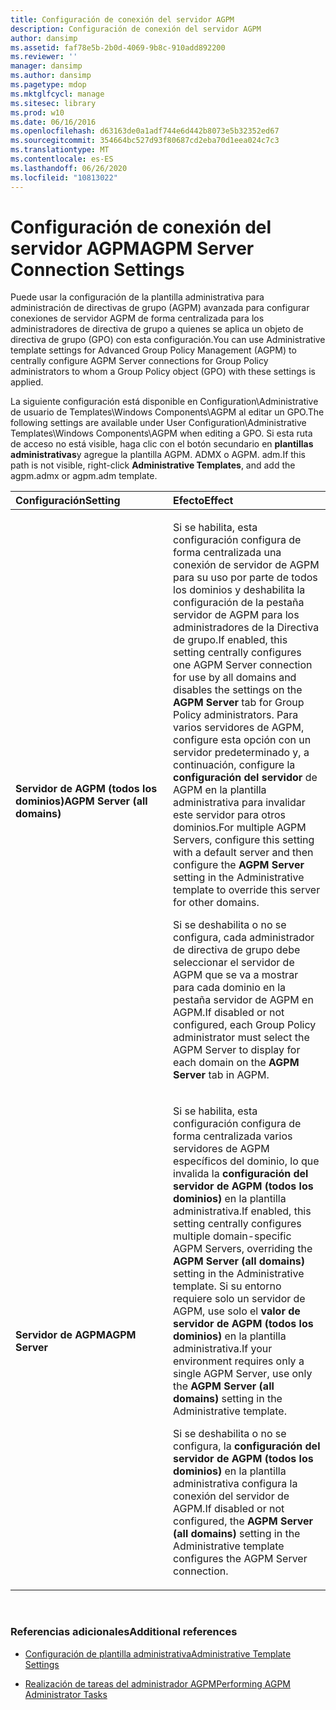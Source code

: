 ```yaml
---
title: Configuración de conexión del servidor AGPM
description: Configuración de conexión del servidor AGPM
author: dansimp
ms.assetid: faf78e5b-2b0d-4069-9b8c-910add892200
ms.reviewer: ''
manager: dansimp
ms.author: dansimp
ms.pagetype: mdop
ms.mktglfcycl: manage
ms.sitesec: library
ms.prod: w10
ms.date: 06/16/2016
ms.openlocfilehash: d63163de0a1adf744e6d442b8073e5b32352ed67
ms.sourcegitcommit: 354664bc527d93f80687cd2eba70d1eea024c7c3
ms.translationtype: MT
ms.contentlocale: es-ES
ms.lasthandoff: 06/26/2020
ms.locfileid: "10813022"
---
```

# <span data-ttu-id="ecd27-103">Configuración de conexión del servidor AGPM</span><span class="sxs-lookup"><span data-stu-id="ecd27-103">AGPM Server Connection Settings</span></span>


<span data-ttu-id="ecd27-104">Puede usar la configuración de la plantilla administrativa para administración de directivas de grupo (AGPM) avanzada para configurar conexiones de servidor AGPM de forma centralizada para los administradores de directiva de grupo a quienes se aplica un objeto de directiva de grupo (GPO) con esta configuración.</span><span class="sxs-lookup"><span data-stu-id="ecd27-104">You can use Administrative template settings for Advanced Group Policy Management (AGPM) to centrally configure AGPM Server connections for Group Policy administrators to whom a Group Policy object (GPO) with these settings is applied.</span></span>

<span data-ttu-id="ecd27-105">La siguiente configuración está disponible en Configuration\\Administrative de usuario de Templates\\Windows Components\\AGPM al editar un GPO.</span><span class="sxs-lookup"><span data-stu-id="ecd27-105">The following settings are available under User Configuration\\Administrative Templates\\Windows Components\\AGPM when editing a GPO.</span></span> <span data-ttu-id="ecd27-106">Si esta ruta de acceso no está visible, haga clic con el botón secundario en **plantillas administrativas**y agregue la plantilla AGPM. ADMX o AGPM. adm.</span><span class="sxs-lookup"><span data-stu-id="ecd27-106">If this path is not visible, right-click **Administrative Templates**, and add the agpm.admx or agpm.adm template.</span></span>

<table>
<colgroup>
<col width="50%" />
<col width="50%" />
</colgroup>
<thead>
<tr class="header">
<th align="left"><span data-ttu-id="ecd27-107">Configuración</span><span class="sxs-lookup"><span data-stu-id="ecd27-107">Setting</span></span></th>
<th align="left"><span data-ttu-id="ecd27-108">Efecto</span><span class="sxs-lookup"><span data-stu-id="ecd27-108">Effect</span></span></th>
</tr>
</thead>
<tbody>
<tr class="odd">
<td align="left"><p><strong><span data-ttu-id="ecd27-109">Servidor de AGPM (todos los dominios)</span><span class="sxs-lookup"><span data-stu-id="ecd27-109">AGPM Server (all domains)</span></span></strong></p></td>
<td align="left"><p><span data-ttu-id="ecd27-110">Si se habilita, esta configuración configura de forma centralizada una conexión de servidor de AGPM para su uso por parte de todos los dominios y deshabilita la configuración de la <strong> </strong> pestaña servidor de AGPM para los administradores de la Directiva de grupo.</span><span class="sxs-lookup"><span data-stu-id="ecd27-110">If enabled, this setting centrally configures one AGPM Server connection for use by all domains and disables the settings on the <strong>AGPM Server</strong> tab for Group Policy administrators.</span></span> <span data-ttu-id="ecd27-111">Para varios servidores de AGPM, configure esta opción con un servidor predeterminado y, a continuación, configure la <strong> configuración del servidor </strong> de AGPM en la plantilla administrativa para invalidar este servidor para otros dominios.</span><span class="sxs-lookup"><span data-stu-id="ecd27-111">For multiple AGPM Servers, configure this setting with a default server and then configure the <strong>AGPM Server</strong> setting in the Administrative template to override this server for other domains.</span></span></p>
<p><span data-ttu-id="ecd27-112">Si se deshabilita o no se configura, cada administrador de directiva de grupo debe seleccionar el servidor de AGPM que se va a mostrar para cada dominio en la <strong> </strong> pestaña servidor de AGPM en AGPM.</span><span class="sxs-lookup"><span data-stu-id="ecd27-112">If disabled or not configured, each Group Policy administrator must select the AGPM Server to display for each domain on the <strong>AGPM Server</strong> tab in AGPM.</span></span></p></td>
</tr>
<tr class="even">
<td align="left"><p><strong><span data-ttu-id="ecd27-113">Servidor de AGPM</span><span class="sxs-lookup"><span data-stu-id="ecd27-113">AGPM Server</span></span></strong></p></td>
<td align="left"><p><span data-ttu-id="ecd27-114">Si se habilita, esta configuración configura de forma centralizada varios servidores de AGPM específicos del dominio, lo que invalida la <strong> configuración del servidor de AGPM (todos los dominios) </strong> en la plantilla administrativa.</span><span class="sxs-lookup"><span data-stu-id="ecd27-114">If enabled, this setting centrally configures multiple domain-specific AGPM Servers, overriding the <strong>AGPM Server (all domains)</strong> setting in the Administrative template.</span></span> <span data-ttu-id="ecd27-115">Si su entorno requiere solo un servidor de AGPM, use solo el <strong> valor de servidor de AGPM (todos los dominios) </strong> en la plantilla administrativa.</span><span class="sxs-lookup"><span data-stu-id="ecd27-115">If your environment requires only a single AGPM Server, use only the <strong>AGPM Server (all domains)</strong> setting in the Administrative template.</span></span></p>
<p><span data-ttu-id="ecd27-116">Si se deshabilita o no se configura, la <strong> configuración del servidor de AGPM (todos los dominios) </strong> en la plantilla administrativa configura la conexión del servidor de AGPM.</span><span class="sxs-lookup"><span data-stu-id="ecd27-116">If disabled or not configured, the <strong>AGPM Server (all domains)</strong> setting in the Administrative template configures the AGPM Server connection.</span></span></p></td>
</tr>
</tbody>
</table>

 

### <span data-ttu-id="ecd27-117">Referencias adicionales</span><span class="sxs-lookup"><span data-stu-id="ecd27-117">Additional references</span></span>

-   [<span data-ttu-id="ecd27-118">Configuración de plantilla administrativa</span><span class="sxs-lookup"><span data-stu-id="ecd27-118">Administrative Template Settings</span></span>](administrative-template-settings.md)

-   [<span data-ttu-id="ecd27-119">Realización de tareas del administrador AGPM</span><span class="sxs-lookup"><span data-stu-id="ecd27-119">Performing AGPM Administrator Tasks</span></span>](performing-agpm-administrator-tasks.md)

 

 





